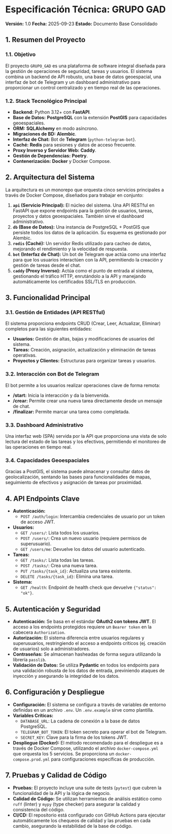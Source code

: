 # Especificación Técnica: GRUPO GAD

**Versión:** 1.0
**Fecha:** 2025-09-23
**Estado:** Documento Base Consolidado

## 1. Resumen del Proyecto

### 1.1. Objetivo
El proyecto `GRUPO_GAD` es una plataforma de software integral diseñada para la gestión de operaciones de seguridad, tareas y usuarios. El sistema combina un backend de API robusto, una base de datos geoespacial, una interfaz de bot de Telegram y un dashboard administrativo para proporcionar un control centralizado y en tiempo real de las operaciones.

### 1.2. Stack Tecnológico Principal
- **Backend:** Python 3.12+ con **FastAPI**.
- **Base de Datos:** **PostgreSQL** con la extensión **PostGIS** para capacidades geoespaciales.
- **ORM:** **SQLAlchemy** en modo asíncrono.
- **Migraciones de BD:** **Alembic**.
- **Interfaz de Chat:** Bot de **Telegram** (`python-telegram-bot`).
- **Caché:** **Redis** para sesiones y datos de acceso frecuente.
- **Proxy Inverso y Servidor Web:** **Caddy**.
- **Gestión de Dependencias:** **Poetry**.
- **Contenerización:** **Docker** y Docker Compose.

## 2. Arquitectura del Sistema

La arquitectura es un monorepo que orquesta cinco servicios principales a través de Docker Compose, diseñados para trabajar en conjunto:

1.  **`api` (Servicio Principal):** El núcleo del sistema. Una API RESTful en FastAPI que expone endpoints para la gestión de usuarios, tareas, proyectos y datos geoespaciales. También sirve el dashboard administrativo.
2.  **`db` (Base de Datos):** Una instancia de PostgreSQL + PostGIS que persiste todos los datos de la aplicación. Su esquema es gestionado por Alembic.
3.  **`redis` (Caché):** Un servidor Redis utilizado para cacheo de datos, mejorando el rendimiento y la velocidad de respuesta.
4.  **`bot` (Interfaz de Chat):** Un bot de Telegram que actúa como una interfaz para que los usuarios interactúen con la API, permitiendo la creación y gestión de tareas desde el chat.
5.  **`caddy` (Proxy Inverso):** Actúa como el punto de entrada al sistema, gestionando el tráfico HTTP, enrutándolo a la API y manejando automáticamente los certificados SSL/TLS en producción.

## 3. Funcionalidad Principal

### 3.1. Gestión de Entidades (API RESTful)
El sistema proporciona endpoints CRUD (Crear, Leer, Actualizar, Eliminar) completos para las siguientes entidades:
- **Usuarios:** Gestión de altas, bajas y modificaciones de usuarios del sistema.
- **Tareas:** Creación, asignación, actualización y eliminación de tareas operativas.
- **Proyectos y Clientes:** Estructuras para organizar tareas y usuarios.

### 3.2. Interacción con Bot de Telegram
El bot permite a los usuarios realizar operaciones clave de forma remota:
- **/start:** Inicia la interacción y da la bienvenida.
- **/crear:** Permite crear una nueva tarea directamente desde un mensaje de chat.
- **/finalizar:** Permite marcar una tarea como completada.

### 3.3. Dashboard Administrativo
Una interfaz web (SPA) servida por la API que proporciona una vista de solo lectura del estado de las tareas y los efectivos, permitiendo el monitoreo de las operaciones en tiempo real.

### 3.4. Capacidades Geoespaciales
Gracias a PostGIS, el sistema puede almacenar y consultar datos de geolocalización, sentando las bases para funcionalidades de mapas, seguimiento de efectivos y asignación de tareas por proximidad.

## 4. API Endpoints Clave

- **Autenticación:**
  - `POST /auth/login`: Intercambia credenciales de usuario por un token de acceso JWT.
- **Usuarios:**
  - `GET /users/`: Lista todos los usuarios.
  - `POST /users/`: Crea un nuevo usuario (requiere permisos de superusuario).
  - `GET /users/me`: Devuelve los datos del usuario autenticado.
- **Tareas:**
  - `GET /tasks/`: Lista todas las tareas.
  - `POST /tasks/`: Crea una nueva tarea.
  - `PUT /tasks/{task_id}`: Actualiza una tarea existente.
  - `DELETE /tasks/{task_id}`: Elimina una tarea.
- **Sistema:**
  - `GET /health`: Endpoint de health check que devuelve `{"status": "ok"}`.

## 5. Autenticación y Seguridad

- **Autenticación:** Se basa en el estándar **OAuth2 con tokens JWT**. El acceso a los endpoints protegidos requiere un `Bearer token` en la cabecera `Authorization`.
- **Autorización:** El sistema diferencia entre usuarios regulares y superusuarios, restringiendo el acceso a endpoints críticos (ej. creación de usuarios) solo a administradores.
- **Contraseñas:** Se almacenan hasheadas de forma segura utilizando la librería `passlib`.
- **Validación de Datos:** Se utiliza **Pydantic** en todos los endpoints para una validación robusta de los datos de entrada, previniendo ataques de inyección y asegurando la integridad de los datos.

## 6. Configuración y Despliegue

- **Configuración:** El sistema se configura a través de variables de entorno definidas en un archivo `.env`. Un `.env.example` sirve como plantilla.
- **Variables Críticas:**
  - `DATABASE_URL`: La cadena de conexión a la base de datos PostgreSQL.
  - `TELEGRAM_BOT_TOKEN`: El token secreto para operar el bot de Telegram.
  - `SECRET_KEY`: Clave para la firma de los tokens JWT.
- **Despliegue (Docker):** El método recomendado para el despliegue es a través de Docker Compose, utilizando el archivo `docker-compose.yml` que orquesta los 5 servicios. Se proporciona un `docker-compose.prod.yml` para configuraciones específicas de producción.

## 7. Pruebas y Calidad de Código

- **Pruebas:** El proyecto incluye una suite de tests (`pytest`) que cubren la funcionalidad de la API y la lógica de negocio.
- **Calidad de Código:** Se utilizan herramientas de análisis estático como `ruff` (linter) y `mypy` (type checker) para asegurar la calidad y consistencia del código.
- **CI/CD:** El repositorio está configurado con GitHub Actions para ejecutar automáticamente los chequeos de calidad y las pruebas en cada cambio, asegurando la estabilidad de la base de código.
